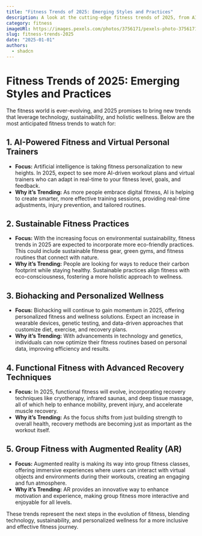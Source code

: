 ```yaml
---
title: "Fitness Trends of 2025: Emerging Styles and Practices"
description: A look at the cutting-edge fitness trends of 2025, from AI-powered workouts to personalized health plans, that are set to revolutionize the fitness industry.
category: fitness
imageURl: https://images.pexels.com/photos/3756171/pexels-photo-3756171.jpeg
slug: fitness-trends-2025
date: "2025-01-01"
authors:
  - shadcn
---
```


# Fitness Trends of 2025: Emerging Styles and Practices

The fitness world is ever-evolving, and 2025 promises to bring new trends that leverage technology, sustainability, and holistic wellness. Below are the most anticipated fitness trends to watch for:

## 1. **AI-Powered Fitness and Virtual Personal Trainers**
   - **Focus:** Artificial intelligence is taking fitness personalization to new heights. In 2025, expect to see more AI-driven workout plans and virtual trainers who can adapt in real-time to your fitness level, goals, and feedback.
   - **Why it’s Trending:** As more people embrace digital fitness, AI is helping to create smarter, more effective training sessions, providing real-time adjustments, injury prevention, and tailored routines.

## 2. **Sustainable Fitness Practices**
   - **Focus:** With the increasing focus on environmental sustainability, fitness trends in 2025 are expected to incorporate more eco-friendly practices. This could include sustainable fitness gear, green gyms, and fitness routines that connect with nature.
   - **Why it’s Trending:** People are looking for ways to reduce their carbon footprint while staying healthy. Sustainable practices align fitness with eco-consciousness, fostering a more holistic approach to wellness.

## 3. **Biohacking and Personalized Wellness**
   - **Focus:** Biohacking will continue to gain momentum in 2025, offering personalized fitness and wellness solutions. Expect an increase in wearable devices, genetic testing, and data-driven approaches that customize diet, exercise, and recovery plans.
   - **Why it’s Trending:** With advancements in technology and genetics, individuals can now optimize their fitness routines based on personal data, improving efficiency and results.

## 4. **Functional Fitness with Advanced Recovery Techniques**
   - **Focus:** In 2025, functional fitness will evolve, incorporating recovery techniques like cryotherapy, infrared saunas, and deep tissue massage, all of which help to enhance mobility, prevent injury, and accelerate muscle recovery.
   - **Why it’s Trending:** As the focus shifts from just building strength to overall health, recovery methods are becoming just as important as the workout itself.

## 5. **Group Fitness with Augmented Reality (AR)**
   - **Focus:** Augmented reality is making its way into group fitness classes, offering immersive experiences where users can interact with virtual objects and environments during their workouts, creating an engaging and fun atmosphere.
   - **Why it’s Trending:** AR provides an innovative way to enhance motivation and experience, making group fitness more interactive and enjoyable for all levels.

These trends represent the next steps in the evolution of fitness, blending technology, sustainability, and personalized wellness for a more inclusive and effective fitness journey.
